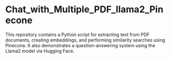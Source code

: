 # Chat_with_Multiple_PDF_llama2_Pinecone
This repository contains a Python script for extracting text from PDF documents, creating embeddings, 
and performing similarity searches using Pinecone. 
It also demonstrates a question-answering system using the Llama2 model via Hugging Face.
